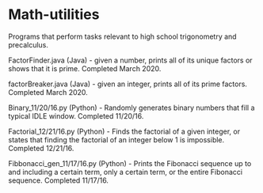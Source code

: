 # Math-utilities
Programs that perform tasks relevant to high school trigonometry and precalculus.

FactorFinder.java (Java) - given a number, prints all of its unique factors or shows that it is prime. Completed March 2020.

factorBreaker.java (Java) - given an integer, prints all of its prime factors. Completed March 2020.

Binary_11/20/16.py (Python) - Randomly generates binary numbers that fill a typical IDLE window. Completed 11/20/16.

Factorial_12/21/16.py (Python) - Finds the factorial of a given integer, or states that finding the factorial of an integer below 1 is impossible. Completed 12/21/16.

Fibbonacci_gen_11/17/16.py (Python) - Prints the Fibonacci sequence up to and including a certain term, only a certain term, or the entire Fibonacci sequence. Completed 11/17/16.
